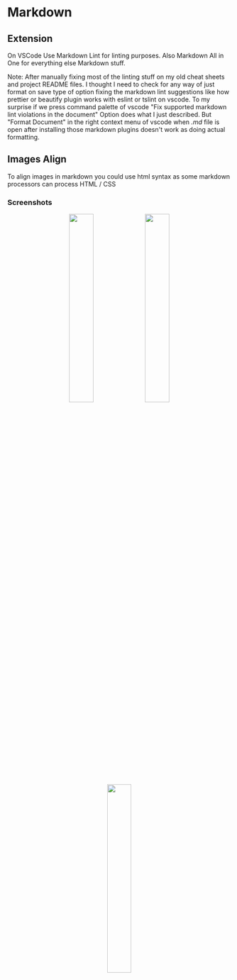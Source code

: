 # Markdown

## Extension

On VSCode Use Markdown Lint for linting purposes. Also Markdown All in One for everything else Markdown stuff.

Note: After manually fixing most of the linting stuff on my old cheat sheets and project README files. I thought I need to check for any way of just format on save type of option fixing the markdown lint suggestions like how prettier or beautify plugin works with eslint or tslint on vscode. To my surprise if we press command palette of vscode "Fix supported markdown lint violations in the document" Option does what I just described. But "Format Document" in the right context menu of vscode when _.md_ file is open after installing those markdown plugins doesn't work as doing actual formatting.




## Images Align

To align images in markdown you could use html syntax as some markdown processors can process HTML / CSS

### Screenshots

<p align="center" width="100%">
    <img width="33%" src="/uploads/d56bdd17cfccdd87e36b87308be62101/Simulator_Screen_Shot_-_iPhone_13_-_2022-03-31_at_16.22.33.png">
    <img width="33%" src="/uploads/55a0373f9cd1fef835e38365fafb7bfb/Simulator_Screen_Shot_-_iPhone_13_-_2022-03-31_at_16.23.16.png">
    <img width="33%" src="/uploads/326996929b292ad7898470f6ac785253/Simulator_Screen_Shot_-_iPhone_13_-_2022-03-31_at_16.23.24.png">

</p>